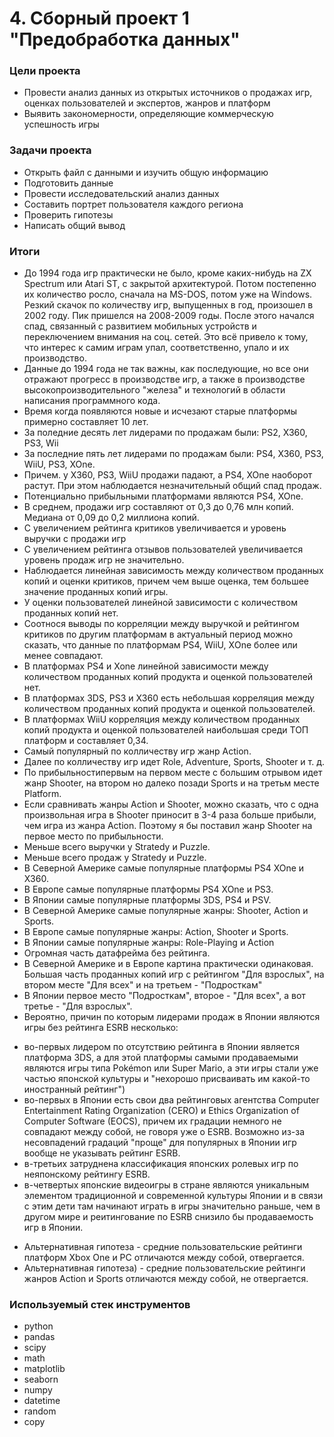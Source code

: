 # 4. Сборный проект 1 "Предобработка данных"

### Цели проекта

- Провести анализ данных из открытых источников о продажах игр, оценках пользователей и экспертов, жанров и платформ
- Выявить закономерности, определяющие коммерческую успешность игры

### Задачи проекта

- Открыть файл с данными и изучить общую информацию
- Подготовить данные
- Провести исследовательский анализ данных
- Составить портрет пользователя каждого региона
- Проверить гипотезы
- Написать общий вывод 

### Итоги

* До 1994 года игр практически не было, кроме каких-нибудь на ZX Spectrum или Atari ST, с закрытой архитектурой. Потом постепенно их количество росло, сначала на MS-DOS, потом уже на Windows. Резкий скачок по количеству игр, выпущенных в год, произошел в 2002 году. Пик пришелся на 2008-2009 годы. После этого начался спад, связанный с развитием мобильных устройств и переключением внимания на соц. сетей. Это всё привело к тому, что интерес к самим играм упал, соответственно, упало и их производство.
* Данные до 1994 года не так важны, как последующие, но все они отражают прогресс в производстве игр, а также в производстве высокопроизводительного "железа" и технологий в области написания программного кода.
* Время когда появляются новые и исчезают старые платформы примерно составляет 10 лет.
* За поледние десять лет лидерами по продажам были: PS2, X360, PS3,	Wii
* За последние пять лет лидерами по продажам были: PS4, X360, PS3,	WiiU, PS3, XOne.
* Причем. у X360, PS3,	WiiU продажи падают, а PS4, XOne наоборот растут. При этом наблюдается незначительный общий спад продаж. 
* Потенциально прибыльными платформами являются PS4, XOne.
* В среднем, продажи игр составляют от 0,3 до 0,76 млн копий. Медиана от 0,09 до 0,2 миллиона копий.
* С увеличением рейтинга критиков увеличивается и уровень выручки с продажи игр
* С увеличением рейтинга отзывов пользователей увеличивается уровень продаж игр не значительно.
* Наблюдается линейная зависимость между количеством проданных копий и оценки критиков, причем чем выше оценка, тем большее значение проданных копий игры. 
* У оценки пользователей линейной зависимости с количеством проданных копий нет.
* Соотнося выводы по корреляции между выручкой и рейтингом критиков по другим платформам в актуальный период можно сказать, что данные по платформам PS4, WiiU, XОne  более или менее совпадают.
* В платформах PS4 и Xone линейной зависимости между количеством проданных копий продукта и оценкой пользователей нет.
* В платформах 3DS, PS3 и X360 есть небольшая корреляция между количеством проданных копий продукта и оценкой пользователей.
* В платформах WiiU корреляция между количеством проданных копий продукта и оценкой пользователей наибольшая среди ТОП платформ и составляет 0,34.
* Самый популярный по колличеству игр жанр Action.
* Далее по колличеству игр идет Role, Adventure, Sports, Shooter и т. д.
* По прибыльностипервым на первом месте с большим отрывом идет жанр Shooter, на втором но далеко позади Sports и на третьм месте Platform.
* Если сравнивать жанры Action и Shooter, можно сказать, что с одна произвольная игра в Shooter приносит в 3-4 раза больше прибыли, чем игра из жанра Action. Поэтому я бы поставил жанр Shooter на первое место по прибыльности.
* Меньше всего выручки у Stratedy и Puzzle.
* Меньше всего продаж у Stratedy и Puzzle.
* В Северной Америке самые популярные платформы PS4 XOne и X360.
* В Европе самые популярные платформы PS4 XOne и PS3.
* В Японии самые популярные платформы 3DS, PS4 и PSV.
* В Северной Америке самые популярные жанры: Shooter, Action и Sports.
* В Европе самые популярные жанры: Action, Shooter и Sports.
* В Японии самые популярные жанры: Role-Playing и Action
* Огромная часть датафрейма без рейтинга.
* В Северной Америке и в Европе картина практически одинаковая. Большая часть проданных копий игр с рейтингом "Для взрослых", на втором месте "Для всех" и на третьем - "Подросткам"
* В Японии первое место "Подросткам", второе - "Для всех", а вот третье - "Для взрослых".
* Вероятно, причин по которым лидерами продаж в Японии являются игры без рейтинга ESRB несколько:
 - во-первых лидером по отсутствию рейтинга в Японии является платформа 3DS, а для этой платформы самыми продаваемыми являются игры типа Pokémon или Super Mario, а эти игры стали уже частью японской культуры и "нехорошо присваивать им какой-то иностранный рейтинг")
 - во-первых в Японии есть свои два рейтинговых агентства Computer Entertainment Rating Organization (CERO) и Ethics Organization of Computer Software (EOCS), причем их градации немного не совпадают между собой, не говоря уже о ESRB. Возможно из-за несовпадений градаций "проще" для популярных в Японии игр вообще не указывать рейтинг ESRB.
 - в-третьих затруднена классификация японских ролевых игр по неяпонскому рейтингу ESRB.
 - в-четвертых японские видеоигры в стране являются уникальным элементом традиционной и современной культуры Японии и в связи с этим дети там начинают играть в игры значительно раньше, чем в другом мире и реитингование по ESRB снизило бы продаваемость игр в Японии.
* Альтернативная гипотеза - средние пользовательские рейтинги платформ Xbox One и PC отличаются между собой, отвергается.
* Альтернативная гипотеза) - средние пользовательские рейтинги жанров Action и Sports отличаются между собой, не отвергается.

### Используемый стек инструментов

- python
- pandas
- scipy
- math
- matplotlib
- seaborn
- numpy
- datetime
- random
- copy











